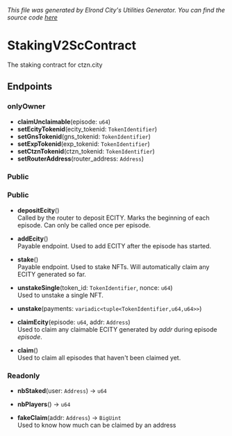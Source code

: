 *This file was generated by Elrond City's Utilities Generator. You can find the source code [here](https://github.com/ElrondCity/UtilitiesGenerator/)*  
# StakingV2ScContract

The staking contract for ctzn.city
## Endpoints

### onlyOwner
- **claimUnclaimable**(episode: `u64`)
- **setEcityTokenid**(ecity_tokenid: `TokenIdentifier`)
- **setGnsTokenid**(gns_tokenid: `TokenIdentifier`)
- **setExpTokenid**(exp_tokenid: `TokenIdentifier`)
- **setCtznTokenid**(ctzn_tokenid: `TokenIdentifier`)
- **setRouterAddress**(router_address: `Address`)

### Public

### Public
- **depositEcity**()  
    Called by the router to deposit ECITY. Marks the beginning of each episode. Can only be called once per episode.  

- **addEcity**()  
    Payable endpoint. Used to add ECITY after the episode has started.

- **stake**()  
    Payable endpoint. Used to stake NFTs. Will automatically claim any ECITY generated so far.  

- **unstakeSingle**(token_id: `TokenIdentifier`, nonce: `u64`)  
    Used to unstake a single NFT.  

- **unstake**(payments: `variadic<tuple<TokenIdentifier,u64,u64>>`)

- **claimEcity**(episode: `u64`, addr: `Address`)  
    Used to claim any claimable ECITY generated by *addr* during episode *episode*.  

- **claim**()  
    Used to claim all episodes that haven't been claimed yet.  

### Readonly
- **nbStaked**(user: `Address`) -> `u64`  

- **nbPlayers**() -> `u64`  

- **fakeClaim**(addr: `Address`) -> `BigUint`  
    Used to know how much can be claimed by an address 

